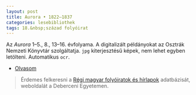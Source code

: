 ```yaml
---
layout: post
title: Aurora • 1822–1837
categories: lesebibliothek
tags: 18.&nbsp;század folyóirat
---
```

Az *Aurora* 1–5., 8., 13–16. évfolyama. A digitalizált példányokat az Osztrák Nemzeti Könyvtár szolgáltatja. `jpg` kiterjesztésű képek, nem lehet egyben letölteni. Automatikus `ocr`.

- [Olvasom](http://digital.onb.ac.at/OnbViewer/viewer.faces?doc=ABO_%2BZ169590004)

> Érdemes felkeresni a [Régi magyar folyóiratok és hírlapok](http://deba.unideb.hu/deba/cikk/) adatbázisát, weboldalát a Deberceni Egyetemen.
